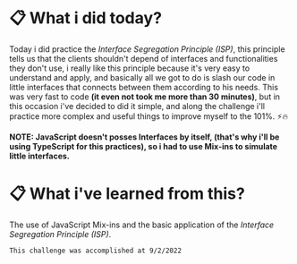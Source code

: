 # 📋 What i did today?
Today i did practice the *Interface Segregation Principle (ISP)*, this principle tells us that the clients shouldn't depend of interfaces and functionalities they don't
use, i really like this principle because it's very easy to understand and apply, and basically all we got to do is slash our code in little interfaces that connects
between them according to his needs. This was very fast to code **(it even not took me more than 30 minutes)**, but in this occasion i've decided to did it simple, and 
along the challenge i'll practice more complex and useful things to improve myself to the 101%. ⚡🔥

**NOTE: JavaScript doesn't posses Interfaces by itself, (that's why i'll be using TypeScript for this practices), so i had to use Mix-ins to simulate little interfaces.**

# 📋 What i've learned from this?
The use of JavaScript Mix-ins and the basic application of the *Interface Segregation Principle (ISP)*.

`This challenge was accomplished at 9/2/2022`
